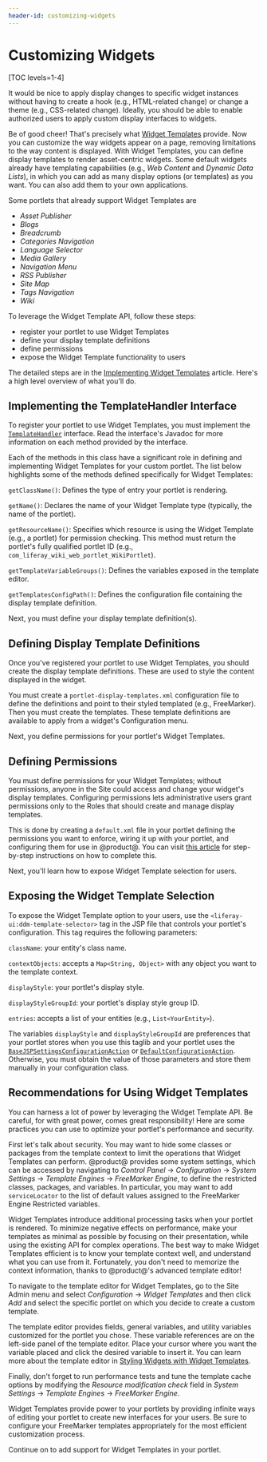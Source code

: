 ```yaml
---
header-id: customizing-widgets
---
```


# Customizing Widgets

[TOC levels=1-4]

It would be nice to apply display changes to specific widget instances without
having to create a hook (e.g., HTML-related change) or change a theme (e.g.,
CSS-related change). Ideally, you should be able to enable authorized users to
apply custom display interfaces to widgets.

Be of good cheer! That's precisely what
[Widget Templates](/docs/7-2/user/-/knowledge_base/u/styling-widgets-with-widget-templates)
provide. Now you can customize the way widgets appear on a page, removing
limitations to the way content is displayed. With Widget Templates, you can
define display templates to render asset-centric widgets. Some default widgets
already have templating capabilities (e.g., *Web Content* and *Dynamic Data
Lists*), in which you can add as many display options (or templates) as you
want. You can also add them to your own applications.

Some portlets that already support Widget Templates are

- *Asset Publisher*
- *Blogs*
- *Breadcrumb*
- *Categories Navigation*
- *Language Selector*
- *Media Gallery*
- *Navigation Menu*
- *RSS Publisher*
- *Site Map*
- *Tags Navigation*
- *Wiki*

To leverage the Widget Template API, follow these steps: 

- register your portlet to use Widget Templates
- define your display template definitions
- define permissions
- expose the Widget Template functionality to users

The detailed steps are in the
[Implementing Widget Templates](/docs/7-2/customization/-/knowledge_base/c/implementing-widget-templates)
article. Here's a high level overview of what you'll do. 

## Implementing the TemplateHandler Interface

To register your portlet to use Widget Templates, you must implement the
[`TemplateHandler`](@platform-ref@/7.2-latest/javadocs/portal-kernel/com/liferay/portal/kernel/template/TemplateHandler.html)
interface. Read the interface's Javadoc for more information on each method
provided by the interface.

Each of the methods in this class have a significant role in defining and
implementing Widget Templates for your custom portlet. The list below highlights
some of the methods defined specifically for Widget Templates:

`getClassName()`: Defines the type of entry your portlet is rendering.

`getName()`: Declares the name of your Widget Template type (typically,
the name of the portlet).

`getResourceName()`: Specifies which resource is using the Widget
Template (e.g., a portlet) for permission checking. This method must return
the portlet's fully qualified portlet ID (e.g.,
`com_liferay_wiki_web_portlet_WikiPortlet`).

`getTemplateVariableGroups()`: Defines the variables exposed in the
template editor.

`getTemplatesConfigPath()`: Defines the configuration file containing the
display template definition.

Next, you must define your display template definition(s).

## Defining Display Template Definitions

Once you've registered your portlet to use Widget Templates, you should create
the display template definitions. These are used to style the content displayed
in the widget.

You must create a `portlet-display-templates.xml` configuration file to define
the definitions and point to their styled templated (e.g., FreeMarker). Then
you must create the templates. These template definitions are available to apply
from a widget's Configuration menu.

Next, you define permissions for your portlet's Widget Templates.

## Defining Permissions

You must define permissions for your Widget Templates; without permissions,
anyone in the Site could access and change your widget's display templates.
Configuring permissions lets administrative users grant permissions only to the
Roles that should create and manage display templates.

This is done by creating a `default.xml` file in your portlet defining the
permissions you want to enforce, wiring it up with your portlet, and
configuring them for use in @product@. You can visit
[this article](/docs/7-2/customization/-/knowledge_base/c/implementing-widget-templates)
for step-by-step instructions on how to complete this.

Next, you'll learn how to expose Widget Template selection for users.

## Exposing the Widget Template Selection

To expose the Widget Template option to your users, use the
`<liferay-ui:ddm-template-selector>` tag in the JSP file that controls
your portlet's configuration. This tag requires the following parameters:

`className`: your entity's class name.

`contextObjects`: accepts a `Map<String, Object>` with any object you want
to the template context.

`displayStyle`: your portlet's display style.

`displayStyleGroupId`: your portlet's display style group ID.

`entries`: accepts a list of your entities (e.g., `List<YourEntity>`).

The variables `displayStyle` and `displayStyleGroupId` are preferences that your
portlet stores when you use this taglib and your portlet uses the
[`BaseJSPSettingsConfigurationAction`](@platform-ref@/7.2-latest/javadocs/portal-kernel/com/liferay/portal/kernel/portlet/BaseJSPSettingsConfigurationAction.html)
or
[`DefaultConfigurationAction`](@platform-ref@/7.2-latest/javadocs/portal-kernel/com/liferay/portal/kernel/portlet/DefaultConfigurationAction.html).
Otherwise, you must obtain the value of those parameters and store them
manually in your configuration class.

## Recommendations for Using Widget Templates

You can harness a lot of power by leveraging the Widget Template API. Be
careful, for with great power, comes great responsibility! Here are some
practices you can use to optimize your portlet's performance and security.
 
First let's talk about security. You may want to hide some classes or packages
from the template context to limit the operations that Widget Templates can
perform. @product@ provides some system settings, which can be accessed by
navigating to *Control Panel* &rarr; *Configuration* &rarr; *System Settings*
&rarr; *Template Engines* &rarr; *FreeMarker Engine*, to define the restricted
classes, packages, and variables. In particular, you may want to add
`serviceLocator` to the list of default values assigned to the FreeMarker Engine
Restricted variables.

Widget Templates introduce additional processing tasks when your portlet is
rendered. To minimize negative effects on performance, make your templates as
minimal as possible by focusing on their presentation, while using the existing
API for complex operations. The best way to make Widget Templates efficient is
to know your template context well, and understand what you can use from it.
Fortunately, you don't need to memorize the context information, thanks to
@product@'s advanced template editor!

To navigate to the template editor for Widget Templates, go to the Site Admin
menu and select *Configuration* &rarr; *Widget Templates* and then click *Add*
and select the specific portlet on which you decide to create a custom template.

The template editor provides fields, general variables, and utility variables
customized for the portlet you chose. These variable references are on the
left-side panel of the template editor. Place your cursor where you want the
variable placed and click the desired variable to insert it. You can learn more
about the template editor in 
[Styling Widgets with Widget Templates](/docs/7-2/user/-/knowledge_base/u/styling-widgets-with-widget-templates).

Finally, don't forget to run performance tests and tune the template cache
options by modifying the *Resource modification check* field in *System
Settings* &rarr; *Template Engines* &rarr; *FreeMarker Engine*.

Widget Templates provide power to your portlets by providing infinite ways of
editing your portlet to create new interfaces for your users. Be sure to
configure your FreeMarker templates appropriately for the most efficient
customization process.

Continue on to add support for Widget Templates in your portlet.
